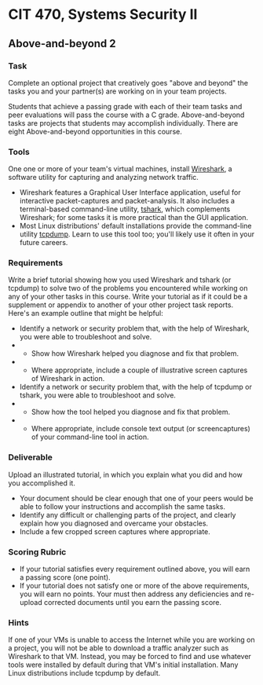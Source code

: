 # CIT 470, Systems Security II
## Above-and-beyond 2
### Task
Complete an optional project that creatively goes "above and beyond" the tasks you and your partner(s) are working on in your team projects.

Students that achieve a passing grade with each of their team tasks and peer evaluations will pass the course with a C grade. Above-and-beyond tasks are projects that students may accomplish individually. There are eight Above-and-beyond opportunities in this course.

### Tools
One one or more of your team's virtual machines, install [Wireshark](https://www.wireshark.org/), a software utility for capturing and analyzing network traffic.
- Wireshark features a Graphical User Interface application, useful for interactive packet-captures and packet-analysis.
It also includes a terminal-based command-line utility, [tshark](https://www.wireshark.org/docs/wsug_html_chunked/AppToolstshark.html),
which complements Wireshark; for some tasks it is more practical than the GUI application.
- Most Linux distributions' default installations provide the command-line utility [tcpdump](https://www.tcpdump.org/).
Learn to use this tool too; you'll likely use it often in your future careers.

### Requirements
Write a brief tutorial showing how you used Wireshark and tshark (or tcpdump)
to solve two of the problems you encountered while working on any of your other tasks in this course.
Write your tutorial as if it could be a supplement or appendix to another of your other project task reports.
Here's an example outline that might be helpful:
- Identify a network or security problem that, with the help of Wireshark, you were able to troubleshoot and solve.
- - Show how Wireshark helped you diagnose and fix that problem.
- - Where appropriate, include a couple of illustrative screen captures of Wireshark in action.
- Identify a network or security problem that, with the help of tcpdump or tshark, you were able to troubleshoot and solve.
- - Show how the tool helped you diagnose and fix that problem.
- - Where appropriate, include console text output (or screencaptures) of your command-line tool in action.

### Deliverable
Upload an illustrated tutorial, in which you explain what you did and how you accomplished it.

- Your document should be clear enough that one of your peers would be able to follow your instructions and accomplish the same tasks.
- Identify any difficult or challenging parts of the project, and clearly explain how you diagnosed and overcame your obstacles.
- Include a few cropped screen captures where appropriate.

### Scoring Rubric
- If your tutorial satisfies every requirement outlined above, you will earn a passing score (one point).
- If your tutorial does not satisfy one or more of the above requirements, you will earn no points. Your must then address any deficiencies and re-upload corrected documents until you earn the passing score.

### Hints
If one of your VMs is unable to access the Internet while you are working on a project,
you will not be able to download a traffic analyzer such as Wireshark to that VM.
Instead, you may be forced to find and use whatever tools were installed by default during that VM's initial installation.
Many Linux distributions include tcpdump by default.
